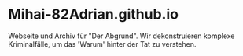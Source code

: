 # Mihai-82Adrian.github.io
Webseite und Archiv für "Der Abgrund". Wir dekonstruieren komplexe Kriminalfälle, um das 'Warum' hinter der Tat zu verstehen.

